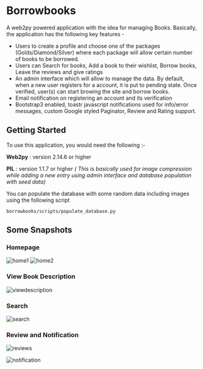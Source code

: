 # Borrowbooks 
A web2py powered application with the idea for managing Books. Basically, the application has the following key features -

-  Users to create a profile and choose one of the packages (Golds/Diamond/Silver) where each package will allow certain number
   of books to be borrowed.
-  Users can Search for books, Add a book to their wishlist, Borrow books, Leave the reviews and give ratings
-  An admin interface which will allow to manage the data. By default, when a new user registers for a account, it is put to 
   pending state. Once verified, user(s) can start browing the site and borrow books.
-  Email notification on registering an account and its verification
-  Bootstrap3 enabled, toastr javascript notifications used for info/error messages, custom Google styled Paginator, Review and
   Rating support.
   
## Getting Started
To use this application, you would need the following :-

**Web2py** : version 2.14.6 or higher

**PIL**    : version 1.1.7 or higher *( This is basically used for image compression while adding a new entry using admin interface and database population with seed data)*

You can populate the database with some random data including images using the following script

`borrowbooks/scripts/populate_database.py`

## Some Snapshots

### Homepage

![home1](https://user-images.githubusercontent.com/4709020/33297552-a5eca5f6-d3af-11e7-8414-0c42f1b7be40.png)
![home2](https://user-images.githubusercontent.com/4709020/33297554-a811aca0-d3af-11e7-9d92-c8e41fca1889.png)

### View Book Description

![viewdescription](https://user-images.githubusercontent.com/4709020/33297558-ab1e9962-d3af-11e7-8b56-f63a846d5e5f.png)

### Search 

![search](https://user-images.githubusercontent.com/4709020/33297561-ae98ba50-d3af-11e7-9f28-8587e6190a4b.png)

### Review and Notification

![reviews](https://user-images.githubusercontent.com/4709020/33297328-5e04b2c0-d3ae-11e7-992d-1e96183e7610.png)

![notification](https://user-images.githubusercontent.com/4709020/33297564-b0e72ea4-d3af-11e7-92bf-75a46527d708.png)

